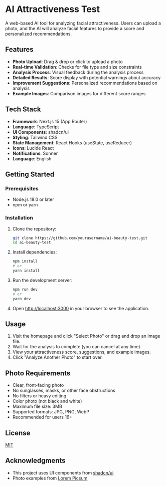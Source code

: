 # AI Attractiveness Test

A web-based AI tool for analyzing facial attractiveness. Users can upload a photo, and the AI will analyze facial features to provide a score and personalized recommendations.

## Features

- **Photo Upload**: Drag & drop or click to upload a photo
- **Real-time Validation**: Checks for file type and size constraints
- **Analysis Process**: Visual feedback during the analysis process
- **Detailed Results**: Score display with potential warnings about accuracy
- **Improvement Suggestions**: Personalized recommendations based on analysis
- **Example Images**: Comparison images for different score ranges

## Tech Stack

- **Framework**: Next.js 15 (App Router)
- **Language**: TypeScript
- **UI Components**: shadcn/ui
- **Styling**: Tailwind CSS
- **State Management**: React Hooks (useState, useReducer)
- **Icons**: Lucide React
- **Notifications**: Sonner
- **Language**: English

## Getting Started

### Prerequisites

- Node.js 18.0 or later
- npm or yarn

### Installation

1. Clone the repository:
   ```bash
   git clone https://github.com/yourusername/ai-beauty-test.git
   cd ai-beauty-test
   ```

2. Install dependencies:
   ```bash
   npm install
   # or
   yarn install
   ```

3. Run the development server:
   ```bash
   npm run dev
   # or
   yarn dev
   ```

4. Open [http://localhost:3000](http://localhost:3000) in your browser to see the application.

## Usage

1. Visit the homepage and click "Select Photo" or drag and drop an image file.
2. Wait for the analysis to complete (you can cancel at any time).
3. View your attractiveness score, suggestions, and example images.
4. Click "Analyze Another Photo" to start over.

## Photo Requirements

- Clear, front-facing photo
- No sunglasses, masks, or other face obstructions
- No filters or heavy editing
- Color photo (not black and white)
- Maximum file size: 3MB
- Supported formats: JPG, PNG, WebP
- Recommended for users 16+

## License

[MIT](LICENSE)

## Acknowledgments

- This project uses UI components from [shadcn/ui](https://ui.shadcn.com/)
- Photo examples from [Lorem Picsum](https://picsum.photos/)

